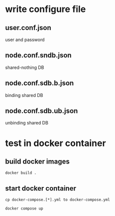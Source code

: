 # write configure file

## user.conf.json

user and password

## node.conf.sndb.json

shared-nothing DB

## node.conf.sdb.b.json

binding shared DB

## node.conf.sdb.ub.json

unbinding shared DB

# test in docker container

## build docker images

    docker build .

## start docker container

    cp docker-compose.[*].yml to docker-compose.yml

    docker compose up 

##    